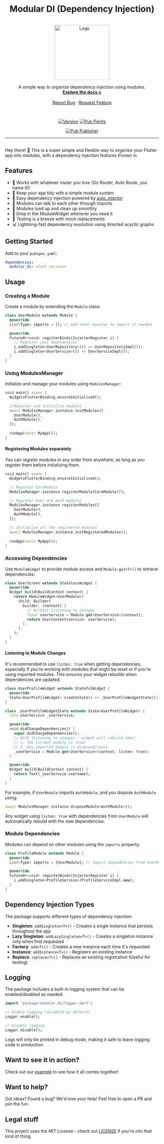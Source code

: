 <a name="readme-top"></a>


<h1 align="center">Modular DI (Dependency Injection)</h1>

<!-- PROJECT LOGO -->
<br />
<div align="center">
  <!-- You should link the logo to the pub dev page of you project or a homepage otherwise -->
  <a href="https://github.com/davidsdearaujo/modular_di/">
    <img src="https://raw.githubusercontent.com/davidsdearaujo/modular_di/main/readme_assets/logo.webp" alt="Logo" width="180">
  </a>

  <p align="center">
    A simple way to organize dependency injection using modules.
    <br />
    <!-- Put the link for the documentation here -->
    <a href="https://pub.dev/documentation/modular_di/latest/"><strong>Explore the docs »</strong></a>
    <br />
    <br />
    <!-- Disable unused links with with comments -->
    <!--<a href="https://pub.dev/publishers/deivao.dev/packages">View Demo</a> -->
    <!-- The Report Bug and Request Feature should point to the issues page of the project, in this example we use the pull requests page because this is a github template -->
    <a href="https://github.com/davidsdearaujo/modular_di/issues">Report Bug</a>
    ·
    <a href="https://github.com/davidsdearaujo/modular_di/issues">Request Feature</a>
  </p>

<br>

<!--  SHIELDS  ---->


<!-- The shields here are an example of what could be used and are the most recommended, there are more below in the "some recomendations about shields" section. 
See the links in the example below, changing the parts after img.shields.io you can change the content of the shields. Alternatively, go to the website and generate new shields.  

The ones used here are:
- Release version
- Pub Points
- publisher: deivao.dev --->

[![Version](https://img.shields.io/github/v/release/davidsdearaujo/modular_di?style=plastic)](https://pub.dev/packages/modular_di)
[![Pub Points](https://img.shields.io/pub/points/modular_di?label=pub%20points&style=plastic)](https://pub.dev/packages/modular_di/score)

[![Pub Publisher](https://img.shields.io/pub/publisher/modular_di?style=plastic)](https://pub.dev/publishers/deivao.dev/packages)
</div>

<!----
About Shields, some recommendations:
+-+
Build - GithubWorkflow ou Github Commit checks state
CodeCoverage - Codecov
Chat - Discord 
License - Github
Rating - Pub Likes, Pub Points and Pub Popularity (if still in early stages, we recommend only Pub Points since it's controllable)
Social - GitHub Forks, Github Org's Stars (if using Flutterando as the main org), YouTube Channel Subscribers (Again, using Flutterando, as set in the example)
--->

---

<br>
Hey there! 👋 This is a super simple and flexible way to organize your Flutter app into modules, with a dependency injection features thrown in.


## Features

- 🔌 Works with whatever router you love (Go Router, Auto Route, you name it!)
- 🎯 Keep your app tidy with a simple module system
- 💉 Easy dependency injection powered by [auto_injector](https://pub.dev/packages/auto_injector)
- 🔄 Modules can talk to each other through imports
- 🚀 Modules load up and clean up smoothly 
- 🎨 Drop in the ModuleWidget wherever you need it
- 🧪 Testing is a breeze with mock replacements
- 📊 Lightning-fast dependency resolution using directed acyclic graphs

## Getting Started

Add to your `pubspec.yaml`:

```yaml
dependencies:
  modular_di: <last version>
```

## Usage

### Creating a Module

Create a module by extending the `Module` class:

```dart
class UserModule extends Module {
  @override
  List<Type> imports = []; // Add other modules to import if needed

  @override
  FutureOr<void> registerBinds(InjectorRegister i) {
    // Register your dependencies
    i.addSingleton<UserRepository>(() => UserRepositoryImpl());
    i.addSingleton<UserService>(() => UserServiceImpl());
  }
}
```


### Using ModulesManager

Initialize and manage your modules using `ModulesManager`:

```dart
void main() async {
  WidgetsFlutterBinding.ensureInitialized();

  //Register and initialize modules
  await ModulesManager.instance.initModules([
    UserModule(),
    AuthModule(),
  ]);
  
  runApp(const MyApp());
}
```

#### Registering Modules separately
You can register modules in any order from anywhere, as long as you register them before initializing them.

```dart
void main() async {
  WidgetsFlutterBinding.ensureInitialized();

  // Register CoreModule
  ModulesManager.instance.registerModule(CoreModule());

  // Register User and Auth modules
  ModulesManager.instance.registerModules([
    UserModule(),
    AuthModule(),
  ]);

  // Initialize all the registered modules
  await ModulesManager.instance.initRegisteredModules();
  
  runApp(const MyApp());
}
```

### Accessing Dependencies

Use `ModuleWidget` to provide module access and `Module.get<T>()` to retrieve dependencies:

```dart
class UserScreen extends StatelessWidget {
  @override
  Widget build(BuildContext context) {
    return ModuleWidget<UserModule>(
      child: Builder(
        builder: (context) {
          // Without listening to changes
          final userService = Module.get<UserService>(context);
          return UserContent(service: userService);
        },
      ),
    );
  }
}
```

#### Listening to Module Changes

It's recommended to use `listen: true` when getting dependencies, especially if you're working with modules that might be reset or if you're using imported modules. This ensures your widget rebuilds when dependencies are updated:

```dart
class UserProfileWidget extends StatefulWidget {
  @override
  State<UserProfileWidget> createState() => _UserProfileWidgetState();
}

class _UserProfileWidgetState extends State<UserProfileWidget> {
  late UserService _userService;

  @override
  void didChangeDependencies() {
    super.didChangeDependencies();
    // With listening to changes - widget will rebuild when:
    // 1. The current module is reset
    // 2. Any imported module is disposed/reset
    _userService = Module.get<UserService>(context, listen: true);
  }

  @override
  Widget build(BuildContext context) {
    return Text(_userService.username);
  }
}
```

For example, if `UserModule` imports `AuthModule`, and you dispose `AuthModule` using:
```dart
await ModulesManager.instance.disposeModule<AuthModule>();
```
Any widget using `listen: true` with dependencies from `UserModule` will automatically rebuild with the new dependencies.

### Module Dependencies

Modules can depend on other modules using the `imports` property:

```dart
class ProfileModule extends Module {
  @override
  List<Type> imports = [UserModule]; // Import dependencies from UserModule

  @override
  FutureOr<void> registerBinds(InjectorRegister i) {
    i.addSingleton<ProfileService>(ProfileServiceImpl.new);
  }
}
```

## Dependency Injection Types

The package supports different types of dependency injection:

- **Singleton**: `addSingleton<T>()` - Creates a single instance that persists throughout the app
- **Lazy Singleton**: `addLazySingleton<T>()` - Creates a singleton instance only when first requested
- **Factory**: `add<T>()` - Creates a new instance each time it's requested
- **Instance**: `addInstance<T>()` - Registers an existing instance
- **Replace**: `replace<T>()` - Replaces an existing registration (Useful for testing)

## Logging

The package includes a built-in logging system that can be enabled/disabled as needed:

```dart
import 'package:modular_di/logger.dart';

// Enable logging (disabled by default)
Logger.enable();

// Disable logging
Logger.disable();
```

Logs will only be printed in debug mode, making it safe to leave logging code in production.

## Want to see it in action?
Check out our [example](example) to see how it all comes together!

## Want to help?
Got ideas? Found a bug? We'd love your help! Feel free to open a PR and join the fun.

## Legal stuff
This project uses the MIT License - check out [LICENSE](LICENSE) if you're into that kind of thing.

